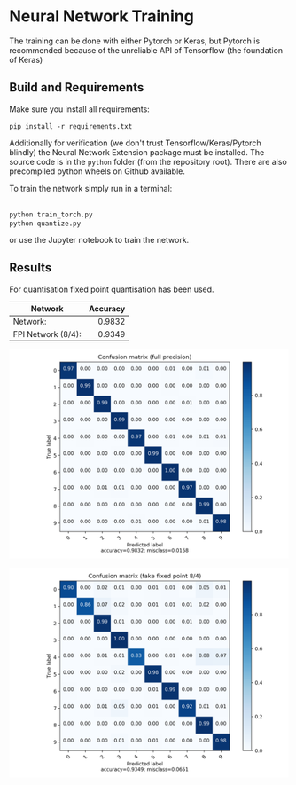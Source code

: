 # Neural Network Training

The training can be done with either Pytorch or Keras, but Pytorch is recommended because of the unreliable
API of Tensorflow (the foundation of Keras)


## Build and Requirements

Make sure you install all requirements:

````shell script
pip install -r requirements.txt
````

Additionally for verification (we don't trust Tensorflow/Keras/Pytorch blindly) the Neural Network Extension package 
must be installed. The source code is in the `python` folder (from the repository root). There are also 
precompiled python wheels on Github available.

To train the network simply run in a terminal:

```shell script

python train_torch.py
python quantize.py

```

or use the Jupyter notebook to train the network.

## Results

For quantisation fixed point quantisation has been used.

| Network              | Accuracy |
|----------------------|---------:|
| Network:             | 0.9832   |
| FPI Network (8/4):   | 0.9349   |


![Confusion matrix, full precision](images/cm.png)

![Confusion matrix, quantized](images/qcm.png)